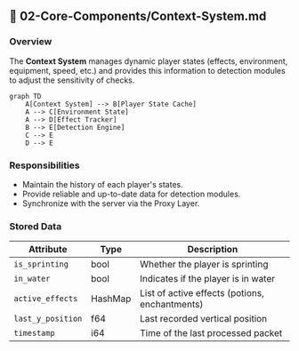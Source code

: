 ## 🧩 02-Core-Components/Context-System.md

### Overview

The **Context System** manages dynamic player states (effects, environment, equipment, speed, etc.) and provides this information to detection modules to adjust the sensitivity of checks.

```mermaid
graph TD
    A[Context System] --> B[Player State Cache]
    A --> C[Environment State]
    A --> D[Effect Tracker]
    B --> E[Detection Engine]
    C --> E
    D --> E
```

### Responsibilities

- Maintain the history of each player's states.
- Provide reliable and up-to-date data for detection modules.
- Synchronize with the server via the Proxy Layer.

### Stored Data

|Attribute|Type|Description|
|---|---|---|
|`is_sprinting`|bool|Whether the player is sprinting|
|`in_water`|bool|Indicates if the player is in water|
|`active_effects`|HashMap|List of active effects (potions, enchantments)|
|`last_y_position`|f64|Last recorded vertical position|
|`timestamp`|i64|Time of the last processed packet|